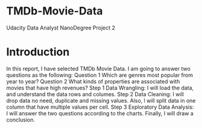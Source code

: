 # TMDb-Movie-Data

Udacity Data Analyst NanoDegree Project 2

# Introduction
In this report, I have selected TMDb Movie Data. I am going to answer two questions as the following:
Question 1 Which are genres most popular from year to year?
Question 2 What kinds of properties are associated with movies that have high revenues? 
Step 1 Data Wrangling: I will load the data, and understand the data rows and columes. 
Step 2 Data Cleaning: I will drop data no need, duplicate and missing values. Also, l will split data in one column that have multiple values per cell. 
Step 3 Exploratory Data Analysis: I will answer the two questions according to the charts.
Finally, I will draw a conclusion.
